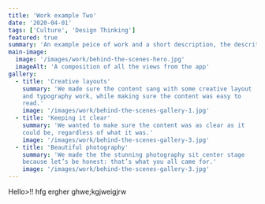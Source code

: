 ```yaml
---
title: 'Work example Two'
date: '2020-04-01'
tags: ['Culture', 'Design Thinking']
featured: true
summary: 'An example peice of work and a short description, the descrition appears here.'
main-image:
  image: '/images/work/behind-the-scenes-hero.jpg'
  imageAlt: 'A composition of all the views from the app'
gallery:
  - title: 'Creative layouts'
    summary: 'We made sure the content sang with some creative layout
    and typography work, while making sure the content was easy to
    read.'
    image: '/images/work/behind-the-scenes-gallery-1.jpg'
  - title: 'Keeping it clear'
    summary: 'We wanted to make sure the content was as clear as it
    could be, regardless of what it was.'
    image: '/images/work/behind-the-scenes-gallery-3.jpg'
  - title: 'Beautiful photography'
    summary: 'We made the the stunning photography sit center stage
    because let’s be honest: that’s what you all came for.'
    image: '/images/work/behind-the-scenes-gallery-3.jpg'
---
```


Hello>!! hfg ergher ghwe;kgjweigjrw
